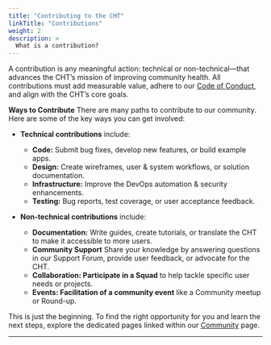 ```yaml
--- 
title: "Contributing to the CHT" 
linkTitle: "Contributions"
weight: 2 
description: > 
  What is a contribution?
---
```


A contribution is any meaningful action: technical or non-technical—that advances the CHT’s mission of improving community health. All contributions must add measurable value, adhere to our [Code of Conduct](https://docs.communityhealthtoolkit.org/community/contributing/code-of-conduct/), and align with the CHT’s core goals.

**Ways to Contribute**
There are many paths to contribute to our community. Here are some of the key ways you can get involved:
- **Technical contributions** include:  
  - **Code:** Submit bug fixes, develop new features, or build example apps.  
  - **Design:** Create wireframes, user & system workflows, or solution documentation.  
  - **Infrastructure:** Improve the DevOps automation & security enhancements.  
  - **Testing:** Bug reports, test coverage, or user acceptance feedback.

- **Non-technical contributions** include:  
  - **Documentation:** Write guides, create tutorials, or translate the CHT to make it accessible to more users.
  - **Community Support** Share your knowledge by answering questions in our Support Forum, provide user feedback, or advocate for the CHT.
  - **Collaboration: Participate in a Squad** to help tackle specific user needs or projects.
  - **Events: Facilitation of a community event** like a Community meetup or Round-up. 

This is just the beginning. To find the right opportunity for you and learn the next steps, explore the dedicated pages linked within our [Community](https://docs.communityhealthtoolkit.org/community/) page.

---
